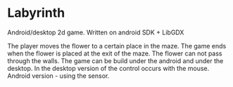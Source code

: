 # Labyrinth
Android/desktop 2d game. Written on android SDK + LibGDX

The player moves the flower to a certain place in the maze. The game ends when the flower is 
placed at the exit of the maze. The flower can not pass through the walls. The game can be build 
under the android and under the desktop. In the desktop version of the control occurs with the 
mouse. Android version - using the sensor.
